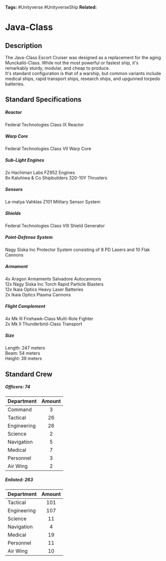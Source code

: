 **Tags:** #Unityverse #UnityverseShip
**Related:** 

# Java-Class
## Description
The Java-Class Escort Cruiser was designed as a replacement for the aging Munckalló-Class. While not the most powerful or fastest ship, it's remarkably sturdy, modular, and cheap to produce.  
It's standard configuration is that of a warship, but common variants include medical ships, rapid transport ships, research ships, and upgunned torpedo batteries.  
## Standard Specifications
##### Reactor
Federal Technologies Class IX Reactor  
##### Warp Core
Federal Technologies Class VII Warp Core  
##### Sub-Light Engines
2x Hachiman Labs FZ952 Engines  
8x Kaluhiwa & Co Shipbuilders 320-10Y Thrusters  
##### Sensors
La-matya Vahklas Z101 Military Sensor System  
##### Shields
Federal Technologies Class VIII Shield Generator  
##### Point-Defense System
Nagy Siska Inc Protector System consisting of 8 PD Lasers and 10 Flak Cannons  
##### Armament
4x Aragon Armaments Salvadore Autocannons  
12x Nagy Siska Inc Torch Rapid Particle Blasters  
12x Ikaia Optics Heavy Laser Batteries  
2x Ikaia Optics Plasma Cannons  
##### Flight Complement
4x Mk III Firehawk-Class Multi-Role Fighter  
2x Mk II Thunderbird-Class Transport  
##### Size
Length: 247 meters  
Beam: 54 meters  
Height: 39 meters  
## Standard Crew
##### Officers: 74

|Department|Amount|
|---|:---:|
|Command|3|
|Tactical|26|
|Engineering|26|
|Science|2|
|Navigation|5|
|Medical|7|
|Personnel|3|
|Air Wing|2|

##### Enlisted: 263

|Department|Amount|
|---|:---:|
|Tactical|101|
|Engineering|107|
|Science|11|
|Navigation|4|
|Medical|19|
|Personnel|11|
|Air Wing|10|
